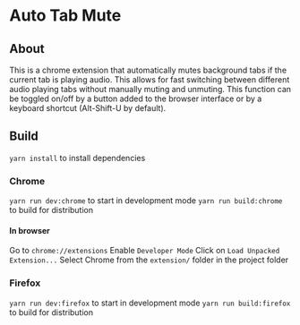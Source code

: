# Auto Tab Mute

## About

This is a chrome extension that automatically mutes background tabs if the current tab is playing audio. This allows for fast switching between different audio playing tabs without manually muting and unmuting. This function can be toggled on/off by a button added to the browser interface or by a keyboard shortcut (Alt-Shift-U by default).


## Build

`yarn install` to install dependencies

### Chrome

`yarn run dev:chrome` to start in development mode
`yarn run build:chrome` to build for distribution

#### In browser
Go to `chrome://extensions`
Enable `Developer Mode`
Click on `Load Unpacked Extension...`
Select Chrome from the `extension/` folder in the project folder

### Firefox

`yarn run dev:firefox` to start in development mode
`yarn run build:firefox` to build for distribution
